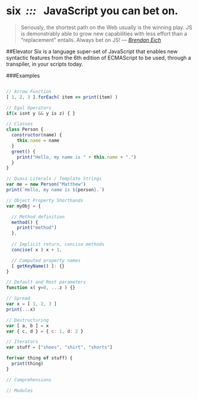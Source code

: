 six  &nbsp;*:::* &nbsp; JavaScript you can bet on.
===
> Seriously, the shortest path on the Web usually is the winning play.
> JS is demonstrably able to grow new capabilities with less effort than a “replacement” entails.
> Always bet on JS!
> &mdash; <cite>[Brendan Eich][1]</cite>

[1]:https://brendaneich.com/2011/09/capitoljs-rivertrail/

##Elevator
Six is a language super-set of JavaScript that enables new syntactic features from the 6th edition of ECMAScript to be used, through a transpiler, in your scripts today.

###Examples
```JavaScript

// Arrow Function
[ 1, 2, 3 ].forEach( item => print(item) )

// Egal Operators
if(x isnt y && y is z) { }

// Classes
class Person {
  constructor(name) {
    this.name = name
  }
  greet() {
    print("Hello, my name is " + this.name + ".")
  }
}

// Quasi Literals / Template Strings
var me = new Person("Matthew")
print(`Hello, my name is ${person}.`)

// Object Property Shorthands
var myObj = {

  // Method definition
  method() {
    print("method")
  },
  
  // Implicit return, concise methods
  concise( x ) x + 1,

  // Computed property names
  [ getKeyName() ]: {}
}

// Default and Rest parameters
function x( y=0, ...z ) {}

// Spread
var x = [ 1, 2, 3 ]
print(...x)

// Destructuring
var [ a, b ] = x
var { c, d } = { c: 1, d: 2 }

// Iterators
var stuff = ["shoes", "shirt", "shorts"]

for(var thing of stuff) {
  print(thing)
}

// Comprehensions

// Modules

```

